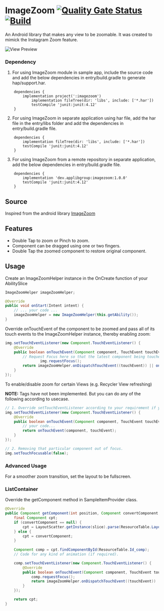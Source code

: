 # ImageZoom [![Quality Gate Status](https://sonarcloud.io/api/project_badges/measure?project=applibgroup_Imagezoom&metric=alert_status)](https://sonarcloud.io/dashboard?id=applibgroup_Imagezoom) [![Build](https://github.com/applibgroup/Imagezoom/actions/workflows/main.yml/badge.svg)](https://github.com/applibgroup/Imagezoom/actions/workflows/main.yml)
An Android library that makes any view to be zoomable.
It was created to mimick the Instagram Zoom feature.

![View Preview](https://github.com/okaybroda/ImageZoom/blob/master/preview.gif?raw=true)

### Dependency
1. For using ImageZoom module in sample app, include the source code and add the below dependencies in entry/build.gradle to generate hap/support.har.
```
	dependencies {
		implementation project(':imagezoom')
        	implementation fileTree(dir: 'libs', include: ['*.har'])
        	testCompile 'junit:junit:4.12'
	}
```
2. For using ImageZoom in separate application using har file, add the har file in the entry/libs folder and add the dependencies in entry/build.gradle file.
```
	dependencies {
		implementation fileTree(dir: 'libs', include: ['*.har'])
		testCompile 'junit:junit:4.12'
	}

```
3. For using ImageZoom from a remote repository in separate application, add the below dependencies in entry/build.gradle file.
```
	dependencies {
		implementation 'dev.applibgroup:imagezoom:1.0.0'
		testCompile 'junit:junit:4.12'
	}
```
## Source
Inspired from the android library [ImageZoom](https://github.com/okaybroda/ImageZoom)
## Features
* Double Tap to zoom or Pinch to zoom.
* Component can be dragged using one or two fingers.
* Double Tap the zoomed component to restore original component.

## Usage
Create an ImageZoomHelper instance in the OnCreate function of your AbilitySlice
```java
ImageZoomHelper imageZoomHelper;

@Override
public void onStart(Intent intent) {
	// ... your code ...
	imageZoomHelper = new ImageZoomHelper(this.getAbility());
}
```
Override onTouchEvent of the component to be zoomed and pass all of its touch events to the ImageZoomHelper instance, thereby enabling zoom:
```java
img.setTouchEventListener(new Component.TouchEventListener() {
	@Override
	public boolean onTouchEvent(Component component, TouchEvent touchEvent) {
		// Request Focus here so that the latest component being touched is having the focus
                img.requestFocus();
		return imageZoomHelper.onDispatchTouchEvent((touchEvent)) || onTouchEvent(component, touchEvent);
	}
});
```
To enable/disable zoom for certain Views (e.g. Recycler View refreshing)

**NOTE:** Tags have not been implemented. But you can do any of the following according to usecase.

```java
// 1. Override setTouchEventListener according to your requirement if you want to disable zoom.
img.setTouchEventListener(new Component.TouchEventListener() {
	@Override
	public boolean onTouchEvent(Component component, TouchEvent touchEvent) {
		// your code...
		return onTouchEvent(component, touchEvent);
	}
});

// 2. Removing that particular component out of focus.
img.setTouchFocusable(false);
```
### Advanced Usage
For a smoother zoom transition, set the layout to be fullscreen.
### ListContainer
Override the getComponent method in SampleItemProvider class.
```java
@Override
public Component getComponent(int position, Component convertComponent, ComponentContainer componentContainer) {
	final Component cpt;
	if (convertComponent == null) {
		cpt = LayoutScatter.getInstance(slice).parse(ResourceTable.Layout_item_sample, null, false);
	} else {
		cpt = convertComponent;
	}
	
	Component comp = cpt.findComponentById(ResourceTable.Id_comp);
	// Code for any kind of animation (if required).

	comp.setTouchEventListener(new Component.TouchEventListener() {
		@Override
		public boolean onTouchEvent(Component component, TouchEvent touchEvent) {
			comp.requestFocus();
			return imageZoomHelper.onDispatchTouchEvent((touchEvent)) || onTouchEvent(component, touchEvent);
		}
	});

	return cpt;
}
```
